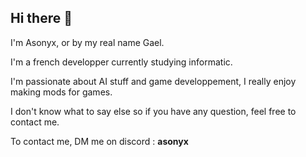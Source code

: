 ## Hi there 👋
I'm Asonyx, or by my real name Gael.

I'm a french developper currently studying informatic.

I'm passionate about AI stuff and game developpement, I really enjoy making mods for games.

I don't know what to say else so if you have any question, feel free to contact me.

To contact me, DM me on discord : **asonyx**

<!--
**Asonyx/Asonyx** is a ✨ _special_ ✨ repository because its `README.md` (this file) appears on your GitHub profile.

Here are some ideas to get you started:

- 🔭 I’m currently working on ...
- 🌱 I’m currently learning ...
- 👯 I’m looking to collaborate on ...
- 🤔 I’m looking for help with ...
- 💬 Ask me about ...
- 📫 How to reach me: ...
- 😄 Pronouns: ...
- ⚡ Fun fact: ...
-->
